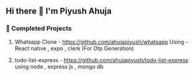 ## Hi there 👋 I'm Piyush Ahuja 

<!--
**ahujapiyush/ahujapiyush** is a ✨ _special_ ✨ repository because its `README.md` (this file) appears on your GitHub profile.

Here are some ideas to get you started:

- 🔭 I’m currently working on ...
- 🌱 I’m currently learning ...
- 👯 I’m looking to collaborate on ...
- 🤔 I’m looking for help with ...
- 💬 Ask me about ...
- 📫 How to reach me: ...
- 😄 Pronouns: ...
- ⚡ Fun fact: ...
-->

### 🥳 Completed Projects
1) Whatsapp Clone - https://github.com/ahujapiyush/whatsapp
Using - React native , expo , clerk (For Otp Generation)

2) todo-list-express - https://github.com/ahujapiyush/todo-list-express
using node , express js ,  mongo db
